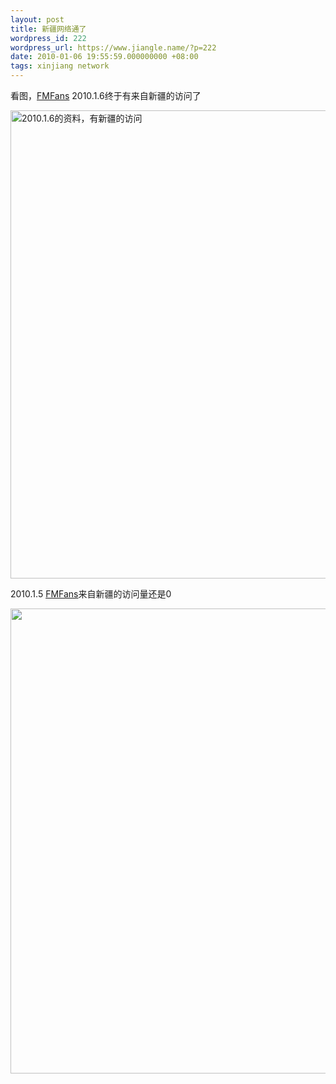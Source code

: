 ```yaml
---
layout: post
title: 新疆网络通了
wordpress_id: 222
wordpress_url: https://www.jiangle.name/?p=222
date: 2010-01-06 19:55:59.000000000 +08:00
tags: xinjiang network
---
```

看图，<a title="FMFans" href="http://fmfans.cn/">FMFans</a> 2010.1.6终于有来自新疆的访问了

<img class="alignnone" title="2010.1.6的资料，有新疆的访问" src="http://img.skitch.com/20100106-dxj4sp8tpm4b9grwdb893xh8qw.jpg" alt="2010.1.6的资料，有新疆的访问" width="769" height="749" />

2010.1.5 <a title="FMFans" href="http://fmfans.cn">FMFans</a>来自新疆的访问量还是0

<img class="alignnone" title="2010.1.5 FMFans来自新疆的访问量还是0" src="http://img.skitch.com/20100106-b369xmkcfi86ywbg56ngfdu2i8.jpg" alt="" width="780" height="744" />

